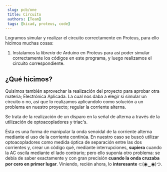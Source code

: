 ```yaml
---
 slug: pcb/one
 title: Circuito
 authors: [Team]
 tags: [kicad, proteus, code]
---
```


Logramos simular y realizar el circuito correctamente en Proteus, para ello hicimos muchas cosas:

1. Instalamos la *libreria* de Arduino en Proteus para así poder simular correctamente los códigos en este programa, y luego realizamos el circuito correspondiente.

## ¿Qué hicimos?

Quisimos también aprovechar la realización del proyecto para aprobar otra materia; Electrónica Aplicada. La cual nos daba a elegir si simular un circuito o no, así que lo realizamos aplicandolo como solución a un problema en nuestro proyecto; regular la corriente alterna.

Se trata de la realización de un disparo en la señal de alterna a través de la utilización de optoacopladores y triac's.

Ésta es una forma de manipular la onda senoidal de la corriente alterna mediante el uso de la corriente continúa. En nuestro caso se buscó utilizar optoacopladores como medida óptica de separación entre las dos corrientes y, crear un código qué, mediante interrupciones, **supiera** cuando la AC oscila mediante el lado contrario; pero ello suponía otro problema: se debía de saber exactamente y con gran precisión **cuando la onda cruzaba por cero en primer lugar**. Viniendo, recién ahora, lo **interesante** ⊂(◉‿◉)つ.